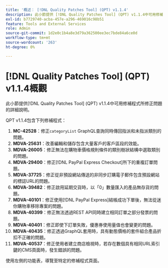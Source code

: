 ```yaml
---
title: '概述： [!DNL Quality Patches Tool] (QPT) v1.1.4'
description: 此小節提供 [!DNL Quality Patches Tool] (QPT) v1.1.4中可用修補程式所修正問題的詳細說明。
exl-id: b7729740-acba-457e-a296-469016c98b51
feature: Tools and External Services
role: Admin
source-git-commit: 1d2e0c1b4a8e3d79a362500ee3ec7bde84a6ce0d
workflow-type: tm+mt
source-wordcount: '263'
ht-degree: 0%

---
```


# [!DNL Quality Patches Tool] (QPT) v1.1.4概觀

此小節提供[!DNL Quality Patches Tool] (QPT) v1.1.4中可用修補程式所修正問題的詳細說明。

QPT v1.1.4包含下列修補程式：

1. **MC-42528**：修正`categoryList` GraphQL查詢同時傳回指派和未指派類別的問題。
1. **MDVA-25631**：改善編輯和儲存包含大量客戶的客戶區段的效能。
1. **MDVA-26005**：修正無法在購物車價格規則條件的類別樹狀結構中選取類別的問題。
1. **MDVA-29400**：修正[!DNL PayPal Express Checkout]所下的重複訂單問題。
1. **MDVA-37725**：修正從非預設網站傳送的非同步訂購電子郵件包含預設網站的標誌URL的問題。
1. **MDVA-39482**：修正啟用延期交貨時，以「0」數量匯入的產品無存貨的問題。
1. **MDVA-40101**：修正使用[!DNL PayPal Express]結帳成功下單後，無法從迷你購物車移除專案的問題。
1. **MDVA-40399**：修正無法透過REST API同時建立相同訂單之部分發票的問題。
1. **MDVA-40401**：修正即使下訂單失敗，優惠券使用量值也會變更的問題。
1. **MDVA-40435**：修正透過GraphQL套用時，具有動態價格的套件組合產品折扣不正確的問題。
1. **MDVA-40537**：修正使用者建立商店檢視時，若存在數個具有相同URL索引鍵的CMS頁面時，發生錯誤的問題。

使用左側的功能表，導覽至特定的修補程式頁面。
